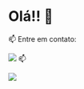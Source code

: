 # Olá!! 👋

📫 Entre em contato:


<a href = "mailto: afagundesandressa@gmail.com"><img src="https://img.shields.io/badge/-Gmail-%23333?style=for-the-badge&logo=gmail&logoColor=white" target="_blank"></a>   📫 
 


</div>

<a href="https://www.linkedin.com/in/andressa-a-fagundes" target="_blank">
  <img src="https://img.shields.io/badge/-LinkedIn-%230077B5?style=for-the-badge&logo=linkedin&logoColor=white">
</a>
